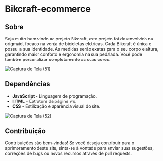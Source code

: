 <h1>Bikcraft-ecommerce</h1>

<h2>Sobre</h2>
<p>Seja muito bem vindo ao projeto Bikcraft, este projeto foi desenvolvido na origmaid, focado na venta de bicicletas eletricas. Cada Bikcraft é única e possui a sua identidade. As medidas serão exatas para o seu corpo e altura, garantindo maior conforto e ergonomia na sua pedalada. Você pode também personalizar completamente as suas cores.
</p>




![Captura de Tela (51)](https://github.com/SamuelGranados/bikcraft-ecommerce/assets/104482173/87913868-4721-43cd-af6c-6eff0ebd2633)


<h2>Dependências</h2>

- **JavaScript** - Linguagem de programação.
- **HTML** - Estrutura da página we.
- **CSS** - Estilização e aparência visual do site.

![Captura de Tela (52)](https://github.com/SamuelGranados/bikcraft-ecommerce/assets/104482173/b9a9367f-c77c-4daa-8de7-39571e393823)


<h2>Contribuição</h2>

Contribuições são bem-vindas! Se você deseja contribuir para o aprimoramento deste site, sinta-se à vontade para enviar suas sugestões, correções de bugs ou novos recursos através de pull requests.
  
